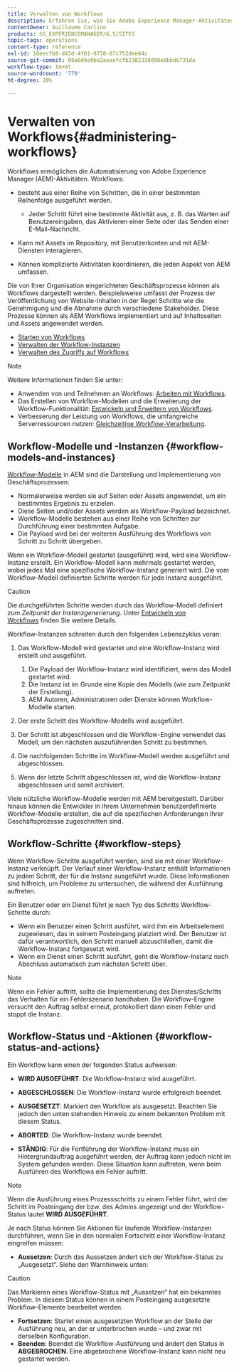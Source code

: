```yaml
---
title: Verwalten von Workflows
description: Erfahren Sie, wie Sie Adobe Experience Manager-Aktivitäten mithilfe von Workflows automatisieren.
contentOwner: Guillaume Carlino
products: SG_EXPERIENCEMANAGER/6.5/SITES
topic-tags: operations
content-type: reference
exl-id: 10eecfb8-d43d-4f01-9778-87c752dee64c
source-git-commit: 06a6d4e0ba2aeaefcfb238233dd98e8bbd6731da
workflow-type: tm+mt
source-wordcount: '779'
ht-degree: 28%

---
```


# Verwalten von Workflows{#administering-workflows}

Workflows ermöglichen die Automatisierung von Adobe Experience Manager (AEM)-Aktivitäten. Workflows:

* besteht aus einer Reihe von Schritten, die in einer bestimmten Reihenfolge ausgeführt werden.

   * Jeder Schritt führt eine bestimmte Aktivität aus, z. B. das Warten auf Benutzereingaben, das Aktivieren einer Seite oder das Senden einer E-Mail-Nachricht.

* Kann mit Assets im Repository, mit Benutzerkonten und mit AEM-Diensten interagieren.
* Können komplizierte Aktivitäten koordinieren, die jeden Aspekt von AEM umfassen.

Die von Ihrer Organisation eingerichteten Geschäftsprozesse können als Workflows dargestellt werden. Beispielsweise umfasst der Prozess der Veröffentlichung von Website-Inhalten in der Regel Schritte wie die Genehmigung und die Abnahme durch verschiedene Stakeholder. Diese Prozesse können als AEM Workflows implementiert und auf Inhaltsseiten und Assets angewendet werden.

* [Starten von Workflows](/help/sites-administering/workflows-starting.md)
* [Verwalten der Workflow-Instanzen](/help/sites-administering/workflows-administering.md)
* [Verwalten des Zugriffs auf Workflows](/help/sites-administering/workflows-managing.md)

>[!NOTE]
>
>Weitere Informationen finden Sie unter:
>
>* Anwenden von und Teilnehmen an Workflows: [Arbeiten mit Workflows](/help/sites-authoring/workflows.md).
>* Das Erstellen von Workflow-Modellen und die Erweiterung der Workflow-Funktionalität: [Entwickeln und Erweitern von Workflows](/help/sites-developing/workflows.md).
>* Verbesserung der Leistung von Workflows, die umfangreiche Serverressourcen nutzen: [Gleichzeitige Workflow-Verarbeitung](/help/sites-deploying/configuring-performance.md#concurrent-workflow-processing).
>

## Workflow-Modelle und -Instanzen {#workflow-models-and-instances}

[Workflow-Modelle](/help/sites-developing/workflows.md#model) in AEM sind die Darstellung und Implementierung von Geschäftsprozessen:

* Normalerweise werden sie auf Seiten oder Assets angewendet, um ein bestimmtes Ergebnis zu erzielen.
* Diese Seiten und/oder Assets werden als Workflow-Payload bezeichnet.
* Workflow-Modelle bestehen aus einer Reihe von Schritten zur Durchführung einer bestimmten Aufgabe.
* Die Payload wird bei der weiteren Ausführung des Workflows von Schritt zu Schritt übergeben.

Wenn ein Workflow-Modell gestartet (ausgeführt) wird, wird eine Workflow-Instanz erstellt. Ein Workflow-Modell kann mehrmals gestartet werden, wobei jedes Mal eine spezifische Workflow-Instanz generiert wird. Die vom Workflow-Modell definierten Schritte werden für jede Instanz ausgeführt.

>[!CAUTION]
>
>Die durchgeführten Schritte werden durch das Workflow-Modell definiert *zum Zeitpunkt der Instanzgenerierung*. Unter [Entwickeln von Workflows](/help/sites-developing/workflows.md#model) finden Sie weitere Details.

Workflow-Instanzen schreiten durch den folgenden Lebenszyklus voran:

1. Das Workflow-Modell wird gestartet und eine Workflow-Instanz wird erstellt und ausgeführt.

   1. Die Payload der Workflow-Instanz wird identifiziert, wenn das Modell gestartet wird.
   1. Die Instanz ist im Grunde eine Kopie des Modells (wie zum Zeitpunkt der Erstellung).
   1. AEM Autoren, Administratoren oder Dienste können Workflow-Modelle starten.

1. Der erste Schritt des Workflow-Modells wird ausgeführt.
1. Der Schritt ist abgeschlossen und die Workflow-Engine verwendet das Modell, um den nächsten auszuführenden Schritt zu bestimmen.
1. Die nachfolgenden Schritte im Workflow-Modell werden ausgeführt und abgeschlossen.
1. Wenn der letzte Schritt abgeschlossen ist, wird die Workflow-Instanz abgeschlossen und somit archiviert.

Viele nützliche Workflow-Modelle werden mit AEM bereitgestellt. Darüber hinaus können die Entwickler in Ihrem Unternehmen benutzerdefinierte Workflow-Modelle erstellen, die auf die spezifischen Anforderungen Ihrer Geschäftsprozesse zugeschnitten sind.

## Workflow-Schritte {#workflow-steps}

Wenn Workflow-Schritte ausgeführt werden, sind sie mit einer Workflow-Instanz verknüpft. Der Verlauf einer Workflow-Instanz enthält Informationen zu jedem Schritt, der für die Instanz ausgeführt wurde. Diese Informationen sind hilfreich, um Probleme zu untersuchen, die während der Ausführung auftreten.

Ein Benutzer oder ein Dienst führt je nach Typ des Schritts Workflow-Schritte durch:

* Wenn ein Benutzer einen Schritt ausführt, wird ihm ein Arbeitselement zugewiesen, das in seinem Posteingang platziert wird. Der Benutzer ist dafür verantwortlich, den Schritt manuell abzuschließen, damit die Workflow-Instanz fortgesetzt wird.
* Wenn ein Dienst einen Schritt ausführt, geht die Workflow-Instanz nach Abschluss automatisch zum nächsten Schritt über.

>[!NOTE]
>
>Wenn ein Fehler auftritt, sollte die Implementierung des Dienstes/Schritts das Verhalten für ein Fehlerszenario handhaben. Die Workflow-Engine versucht den Auftrag selbst erneut, protokolliert dann einen Fehler und stoppt die Instanz.

## Workflow-Status und -Aktionen {#workflow-status-and-actions}

Ein Workflow kann einen der folgenden Status aufweisen:

* **WIRD AUSGEFÜHRT**: Die Workflow-Instanz wird ausgeführt.
* **ABGESCHLOSSEN**: Die Workflow-Instanz wurde erfolgreich beendet.

* **AUSGESETZT**: Markiert den Workflow als ausgesetzt. Beachten Sie jedoch den unten stehenden Hinweis zu einem bekannten Problem mit diesem Status.
* **ABORTED**: Die Workflow-Instanz wurde beendet.
* **STÄNDIG**: Für die Fortführung der Workflow-Instanz muss ein Hintergrundauftrag ausgeführt werden, der Auftrag kann jedoch nicht im System gefunden werden. Diese Situation kann auftreten, wenn beim Ausführen des Workflows ein Fehler auftritt.

>[!NOTE]
>
>Wenn die Ausführung eines Prozessschritts zu einem Fehler führt, wird der Schritt im Posteingang der bzw. des Admins angezeigt und der Workflow-Status lautet **WIRD AUSGEFÜHRT**.

Je nach Status können Sie Aktionen für laufende Workflow-Instanzen durchführen, wenn Sie in den normalen Fortschritt einer Workflow-Instanz eingreifen müssen:

* **Aussetzen**: Durch das Aussetzen ändert sich der Workflow-Status zu „Ausgesetzt“. Siehe den Warnhinweis unten:

>[!CAUTION]
>
>Das Markieren eines Workflow-Status mit „Aussetzen“ hat ein bekanntes Problem. In diesem Status können in einem Posteingang ausgesetzte Workflow-Elemente bearbeitet werden.

* **Fortsetzen**: Startet einen ausgesetzten Workflow an der Stelle der Ausführung neu, an der er unterbrochen wurde – und zwar mit derselben Konfiguration.
* **Beenden**: Beendet die Workflow-Ausführung und ändert den Status in **ABGEBROCHEN**. Eine abgebrochene Workflow-Instanz kann nicht neu gestartet werden.
